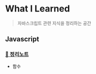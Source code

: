 # What I Learned
> 자바스크립트 관련 지식을 정리하는 공간

## Javascript

### [📖 정리노트](./contents/data-structure)

- 함수
